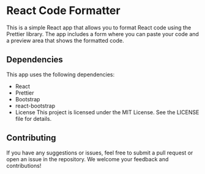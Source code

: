 # React Code Formatter
This is a simple React app that allows you to format React code using the Prettier library. The app includes a form where you can paste your code and a preview area that shows the formatted code.

## Dependencies
This app uses the following dependencies:

* React
* Prettier
* Bootstrap
* react-bootstrap
* License
This project is licensed under the MIT License. See the LICENSE file for details.

## Contributing
If you have any suggestions or issues, feel free to submit a pull request or open an issue in the repository. We welcome your feedback and contributions!



